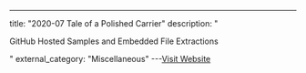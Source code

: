 ---
title: "2020-07 Tale of a Polished Carrier"
description: "

GitHub Hosted Samples and Embedded File Extractions

"
external_category: "Miscellaneous"
---[Visit Website](https://inquest.net/blog/2020/07/27/Tale-of-a-Polished-Carrier)

